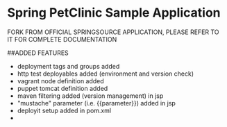# Spring PetClinic Sample Application
FORK FROM OFFICIAL SPRINGSOURCE APPLICATION, PLEASE REFER TO IT FOR COMPLETE DOCUMENTATION

##ADDED FEATURES
- deployment tags and groups added
- http test deployables added (environment and version check)
- vagrant node definition added
- puppet tomcat definition added
- maven filtering added (version management) in jsp
- "mustache" parameter (i.e. {{parameter}}) added in jsp
- deployit setup added in pom.xml
- 
